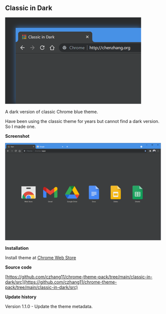 ## Classic in Dark

![classic_in_dark-tile](./classic_in_dark-tile.png)

A dark version of classic Chrome blue theme.

Have been using the classic theme for years but cannot find a dark version. So I made one.

**Screenshot**

![classic-in-dark-screenshot](./classic_in_dark-screenshot.png)

**Installation**

Install theme at [Chrome Web Store](https://chrome.google.com/webstore/detail/classic-in-dark/ilbiklogjdhcbejjklhhcmaegbmndpln?hl=en-US)

**Source code** 

[https://github.com/czhang11/chrome-theme-pack/tree/main/classic-in-dark/src](https://github.com/czhang11/chrome-theme-pack/tree/main/classic-in-dark/src)

**Update history**

Version 1.1.0 - Update the theme metadata.

